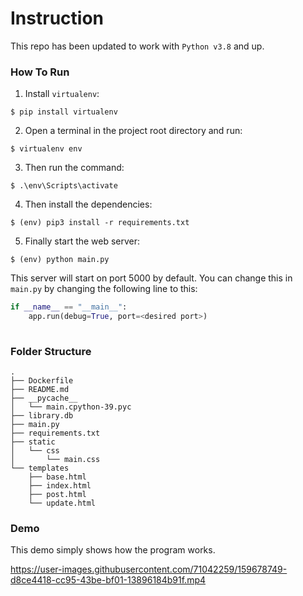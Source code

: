 # Instruction

This repo has been updated to work with `Python v3.8` and up.

### How To Run
1. Install `virtualenv`:
```
$ pip install virtualenv
```

2. Open a terminal in the project root directory and run:
```
$ virtualenv env
```

3. Then run the command:
```
$ .\env\Scripts\activate
```

4. Then install the dependencies:
```
$ (env) pip3 install -r requirements.txt
```

5. Finally start the web server:
```
$ (env) python main.py
```

This server will start on port 5000 by default. You can change this in `main.py` by changing the following line to this:

```python
if __name__ == "__main__":
    app.run(debug=True, port=<desired port>)
    
```
### Folder Structure
```
.
├── Dockerfile
├── README.md
├── __pycache__
│   └── main.cpython-39.pyc
├── library.db
├── main.py
├── requirements.txt
├── static
│   └── css
│       └── main.css
└── templates
    ├── base.html
    ├── index.html
    ├── post.html
    └── update.html
```
### Demo

This demo simply shows how the program works.

https://user-images.githubusercontent.com/71042259/159678749-d8ce4418-cc95-43be-bf01-13896184b91f.mp4


